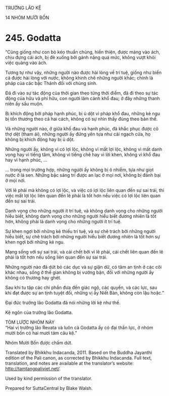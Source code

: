TRƯỞNG LÃO KỆ

14 NHÓM MƯỜI BỐN

# 245\. Godatta

“Cũng giống như con bò kéo thuần chủng, hiền thiện, được máng vào ách, chịu đựng cái ách, bị đè xuống bởi gánh nặng quá mức, không vượt khỏi việc quàng vào ách.

Tương tự như vậy, những người nào được hài lòng về trí tuệ, giống như biển cả được hài lòng với nước, không khinh chê những người khác; chính là pháp của các bậc Thánh đối với chúng sinh.

Đã đi vào sự tác động của thời gian theo từng thời điểm, đã đi theo sự tác động của hữu và phi hữu, con người lâm cảnh khổ đau; ở đây những thanh niên ấy sầu muộn.

Bị khích động bởi pháp hạnh phúc, bị ủ dột vì pháp khổ đau, những kẻ ngu bị tổn thương theo cả hai cách, không có sự nhìn thấy đúng theo bản thể.

Và những người nào, ở giữa khổ đau và hạnh phúc, đã khắc phục được cô thợ dệt (tham ái), những người ấy đứng yên tựa như cái ngạch cửa, họ không bị khích động hay bị ủ dột.

Những người ấy, không vì có lợi lộc, không vì mất lợi lộc, không vì mất danh vọng hay vì tiếng tăm, không vì tiếng chê hay vì lời khen, không vì khổ đau hay vì hạnh phúc, …

… trong mọi trường hợp, những người ấy không bị ô nhiễm, tựa như giọt nước ở lá sen. Những bậc sáng trí được an lạc ở mọi nơi, không bị đánh bại ở mọi nơi.

Với lẽ phải mà không có lợi lộc, và việc có lợi lộc liên quan đến sự sai trái, thì việc mất lợi lộc liên quan đến lẽ phải là tốt hơn nếu việc có lợi lộc liên quan đến sự sai trái.

Danh vọng cho những người ít trí tuệ, và không danh vọng cho những người hiểu biết, không danh vọng cho những người hiểu biết đương nhiên là tốt hơn, không phải là danh vọng cho những người ít trí tuệ.

Sự khen ngợi bởi những kẻ thiếu trí tuệ, và sự chê trách bởi những người hiểu biết, sự chê trách bởi những người hiểu biết đương nhiên là tốt hơn sự khen ngợi bởi những kẻ ngu.

Mạng sống với sự sai trái, và cái chết bởi vì lẽ phải, cái chết liên quan đến lẽ phải là tốt hơn nếu sống liên quan đến sự sai trái.

Những người nào đã dứt bỏ các dục và sự giận dữ, có tâm an tịnh ở các cõi khác nhau, sống ở thế gian không bị vướng bận, đối với những người ấy không có thương hay ghét.

Sau khi tu tập các chi phần đưa đến giác ngộ, các quyền, và các lực, sau khi đạt được sự an tịnh tuyệt đối, những vị ấy Niết Bàn, không còn lậu hoặc.”

Đại đức trưởng lão Godatta đã nói những lời kệ như thế.

Kệ ngôn của trưởng lão Godatta.

TÓM LƯỢC NHÓM NÀY  
“Hai vị trưởng lão Revata và luôn cả Godatta ấy có đại thần lực, ở nhóm mười bốn có hai mươi tám câu kệ.”

Nhóm Mười Bốn được chấm dứt.

Translated by Bhikkhu Indacanda, 2011. Based on the Buddha Jayanthi edition of the Pali canon, as corrected by Bhikkhu Indacanda. Full text, translation, and notes are available at the translator’s website: http://tamtangpaliviet.net/.

Used by kind permission of the translator.

Prepared for SuttaCentral by Blake Walsh.